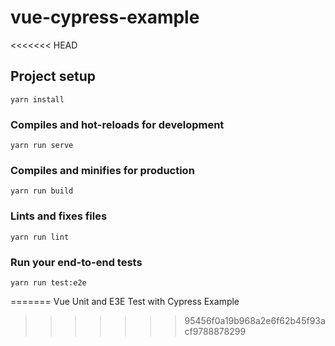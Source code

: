 # vue-cypress-example
<<<<<<< HEAD

## Project setup
```
yarn install
```

### Compiles and hot-reloads for development
```
yarn run serve
```

### Compiles and minifies for production
```
yarn run build
```

### Lints and fixes files
```
yarn run lint
```

### Run your end-to-end tests
```
yarn run test:e2e
```
=======
Vue Unit and E3E Test with Cypress Example
>>>>>>> 95456f0a19b968a2e6f62b45f93acf9788878299
